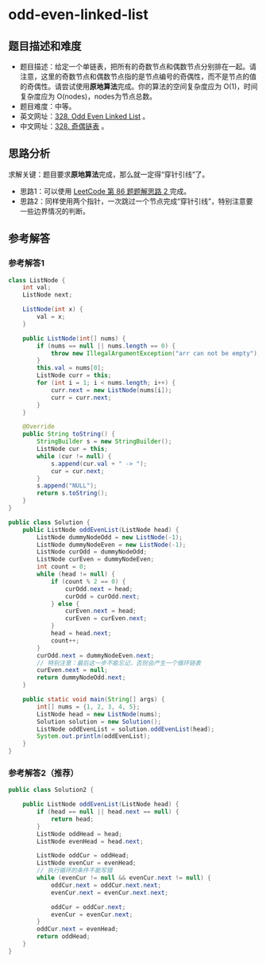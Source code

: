 # odd-even-linked-list

## 题目描述和难度
+ 题目描述：给定一个单链表，把所有的奇数节点和偶数节点分别排在一起。请注意，这里的奇数节点和偶数节点指的是节点编号的奇偶性，而不是节点的值的奇偶性。请尝试使用**原地算法**完成。你的算法的空间复杂度应为 O(1)，时间复杂度应为 O(nodes)，nodes为节点总数。
+ 题目难度：中等。
+ 英文网址：[328. Odd Even Linked List](https://leetcode.com/problems/odd-even-linked-list/description/)  。
+ 中文网址：[328. 奇偶链表](https://leetcode-cn.com/problems/odd-even-linked-list/description/)  。
## 思路分析
求解关键：题目要求**原地算法**完成，那么就一定得“穿针引线”了。
+ 思路1：可以使用 [LeetCode 第 86 题题解思路 2 ](https://liweiwei1419.github.io/leetcode-solution/leetcode-0086-partition-list/) 完成。  
+ 思路2：同样使用两个指针，一次跳过一个节点完成“穿针引线”，特别注意要一些边界情况的判断。

## 参考解答
### 参考解答1

```java
class ListNode {
    int val;
    ListNode next;

    ListNode(int x) {
        val = x;
    }

    public ListNode(int[] nums) {
        if (nums == null || nums.length == 0) {
            throw new IllegalArgumentException("arr can not be empty");
        }
        this.val = nums[0];
        ListNode curr = this;
        for (int i = 1; i < nums.length; i++) {
            curr.next = new ListNode(nums[i]);
            curr = curr.next;
        }
    }

    @Override
    public String toString() {
        StringBuilder s = new StringBuilder();
        ListNode cur = this;
        while (cur != null) {
            s.append(cur.val + " -> ");
            cur = cur.next;
        }
        s.append("NULL");
        return s.toString();
    }
}

public class Solution {
    public ListNode oddEvenList(ListNode head) {
        ListNode dummyNodeOdd = new ListNode(-1);
        ListNode dummyNodeEven = new ListNode(-1);
        ListNode curOdd = dummyNodeOdd;
        ListNode curEven = dummyNodeEven;
        int count = 0;
        while (head != null) {
            if (count % 2 == 0) {
                curOdd.next = head;
                curOdd = curOdd.next;
            } else {
                curEven.next = head;
                curEven = curEven.next;
            }
            head = head.next;
            count++;
        }
        curOdd.next = dummyNodeEven.next;
        // 特别注意：最后这一步不能忘记，否则会产生一个循环链表
        curEven.next = null;
        return dummyNodeOdd.next;
    }

    public static void main(String[] args) {
        int[] nums = {1, 2, 3, 4, 5};
        ListNode head = new ListNode(nums);
        Solution solution = new Solution();
        ListNode oddEvenList = solution.oddEvenList(head);
        System.out.println(oddEvenList);
    }
}
```
### 参考解答2（推荐）
```java
public class Solution2 {

    public ListNode oddEvenList(ListNode head) {
        if (head == null || head.next == null) {
            return head;
        }
        ListNode oddHead = head;
        ListNode evenHead = head.next;

        ListNode oddCur = oddHead;
        ListNode evenCur = evenHead;
        // 执行循环的条件不能写错
        while (evenCur != null && evenCur.next != null) {
            oddCur.next = oddCur.next.next;
            evenCur.next = evenCur.next.next;

            oddCur = oddCur.next;
            evenCur = evenCur.next;
        }
        oddCur.next = evenHead;
        return oddHead;
    }
}
```